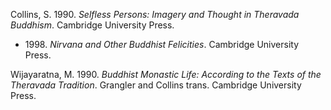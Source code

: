 Collins, S. 1990. *Selfless Persons: Imagery and Thought in Theravada Buddhism*. Cambridge University Press.
* 1998\. *Nirvana and Other Buddhist Felicities*. Cambridge University Press.

Wijayaratna, M. 1990. *Buddhist Monastic Life: According to the Texts of the Theravada Tradition*. Grangler and Collins trans. Cambridge University Press.
